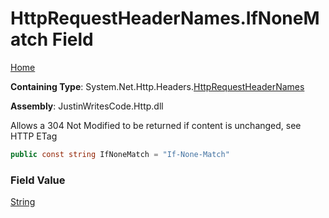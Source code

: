 # HttpRequestHeaderNames\.IfNoneMatch Field

[Home](../../../../README.md)

**Containing Type**: System\.Net\.Http\.Headers\.[HttpRequestHeaderNames](../README.md)

**Assembly**: JustinWritesCode\.Http\.dll

  
Allows a 304 Not Modified to be returned if content is unchanged, see HTTP ETag

```csharp
public const string IfNoneMatch = "If-None-Match"
```

### Field Value

[String](https://docs.microsoft.com/en-us/dotnet/api/system.string)


